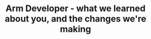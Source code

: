 ---
categories:
- bkk19
description: Weve heard what youve said and were making a series of significant changes
  to our Developer and Community websites to help you learn, develop, and collaborate
  on Arm.<br><br>Join us to explore the new ways you can connect with our developer
  content and help us discover what works, and what doesnt, about our updated Arm
  Developer journeys.<br><br><br>
image:
  featured: 'true'
  path: /assets/images/featured-images/bkk19/BKK19-501.png
session_attendee_num: '12'
session_id: BKK19-501
session_room: Session Room 1 (Lotus 1-2)
session_slot:
  end_time: '2019-04-05 08:55:00'
  start_time: '2019-04-05 08:30:00'
session_speakers:
- speaker_bio: Chris Royston works in Arms Partner Enablement group and leads the
    developer web content and technical website development team at Arm.<br /><br
    />We are responsible for researching, defining, and delivering changes to Arm’s
    technical content delivery services and platforms to better connect our users
    with the information they need, when they need it enabling them get the best out
    of developing on Arm products or technologies.<br /><br />We are committed to
    removing the barriers to developing on Arm.
  speaker_company: Arm
  speaker_image: /assets/images/speakers/bkk19/chris-royston.jpg
  speaker_location: ''
  speaker_name: Chris Royston
  speaker_position: Senior Manager, Content Services
  speaker_username: chris.royston
session_track: Open Source Development
tag: session
tags:
- Arm on Arm
title: Arm Developer - what we learned about you, and the changes we're making
---